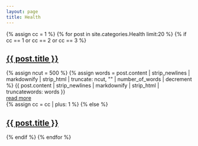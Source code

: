 ```yaml
---
layout: page
title: Health
---
```


{% assign cc = 1 %}
{% for post in site.categories.Health limit:20 %}
  {% if cc == 1 or cc == 2 or cc == 3 %}
    <article class="post"><h1>
      <a href="{{ post.url }}">{{ post.title }}</a>
    </h1>
      {% assign ncut = 500 %}
      {% assign words = post.content | strip_newlines | markdownify | strip_html | truncate: ncut, "" | number_of_words | decrement %}
      {{ post.content | strip_newlines | markdownify | strip_html | truncatewords: words }}
    <div>
      <a href='{{ post.url }}'>read more</a>
    </div></article>
    {% assign cc = cc | plus: 1 %}
  {% else %}
    <article class="post"><h1>
      <a href="{{ post.url }}">{{ post.title }}</a>
    </h1></article>
  {% endif %}
{% endfor %}
